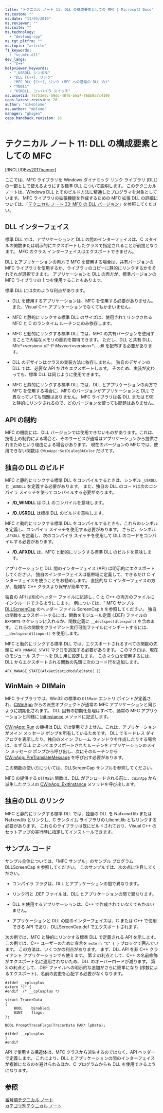 ```yaml
---
title: "テクニカル ノート 11: DLL の構成要素としての MFC | Microsoft Docs"
ms.custom: ""
ms.date: "11/04/2016"
ms.reviewer: ""
ms.suite: ""
ms.technology: 
  - "devlang-cpp"
ms.tgt_pltfrm: ""
ms.topic: "article"
f1_keywords: 
  - "vc.mfc.dll"
dev_langs: 
  - "C++"
helpviewer_keywords: 
  - "_USRDLL シンボル"
  - "DLL [C++], リンク"
  - "MFC DLL [C++], リンク (MFC への通常の DLL の)"
  - "TN011"
  - "USRDLL, コンパイラ スイッチ"
ms.assetid: 76753e9c-59dc-40f6-b6a7-f6bb9a7c4190
caps.latest.revision: 20
author: "mikeblome"
ms.author: "mblome"
manager: "ghogen"
caps.handback.revision: 16
---
```

# テクニカル ノート 11: DLL の構成要素としての MFC
[!INCLUDE[vs2017banner](../assembler/inline/includes/vs2017banner.md)]

ここでは、MFC ライブラリを Windows ダイナミック リンク ライブラリ \(DLL\) の一部として使えるようにする標準 DLL について説明します。  このテクニカル ノートは、Windows DLL とそのビルド方法に精通したプログラマを対象としています。  MFC ライブラリの拡張機能を作成するための MFC 拡張 DLL の詳細については、「[テクニカル ノート 33: MFC の DLL バージョン](../mfc/tn033-dll-version-of-mfc.md)」を参照してください。  
  
## DLL インターフェイス  
 標準 DLL では、アプリケーションと DLL の間のインターフェイスは、C スタイルの関数または明示的にエクスポートしたクラスで指定されることが前提となります。  MFC のクラス インターフェイスはエクスポートできません。  
  
 DLL とアプリケーションの両方で MFC を使用する場合は、共有バージョンの MFC ライブラリを使用するか、ライブラリのコピーに静的にリンクするかをそれぞれが選択できます。  アプリケーションと DLL の両方が、標準バージョンの MFC ライブラリの 1 つを使用することもあります。  
  
 標準 DLL には次のような利点があります。  
  
-   DLL を使用するアプリケーションは、MFC を使用する必要がありません。また、Visual C\+\+ アプリケーションでなくてもかまいません。  
  
-   MFC と静的にリンクする標準 DLL のサイズは、使用されてリンクされる MFC と C のランタイム ルーチンにのみ依存します。  
  
-   MFC と動的にリンクする標準 DLL では、MFC の共有バージョンを使用することで大幅なメモリの節約を期待できます。  ただし、DLL と共有 DLL、Mfc*\<version\>*.dll や Msvvcrt*\<version\>*、.dll を配布する必要があります。  
  
-   DLL のデザインはクラスの実装方法に依存しません。  独自のデザインの DLL では、必要な API だけをエクスポートします。  そのため、実装が変わっても、標準 DLL は同じように使用できます。  
  
-   MFC と静的にリンクする標準 DLL では、DLL とアプリケーションの両方で MFC を使用する場合に、MFC のバージョンがアプリケーションと DLL で異なっていても問題はありません。  MFC ライブラリは各 DLL または EXE と静的にリンクされるので、どのバージョンを使っても問題はありません。  
  
## API の制約  
 MFC の機能には、DLL バージョンでは使用できないものがあります。これは、技術上の制約による場合と、そのサービスが通常はアプリケーションから提供されるためという理由による場合があります。  現在のバージョンの MFC では、使用できない関数は `CWinApp::SetDialogBkColor` だけです。  
  
## 独自の DLL のビルド  
 MFC と静的にリンクする標準 DLL をコンパイルするときは、シンボル `_USRDLL` と `_WINDLL` を定義する必要があります。  また、独自の DLL のコードは次のコンパイラ スイッチを使ってコンパイルする必要があります。  
  
-   **\/D\_WINDLL** は DLL のコンパイルを意味します。  
  
-   **\/D\_USRDLL** は標準 DLL のビルドを意味します。  
  
 MFC と動的にリンクする標準 DLL をコンパイルするときも、これらのシンボルを定義し、コンパイラ スイッチを使用する必要があります。  さらに、シンボル `_AFXDLL` を定義し、次のコンパイラ スイッチを使用して DLL のコードをコンパイルする必要があります。  
  
-   **\/D\_AFXDLL** は、MFC と動的にリンクする標準 DLL のビルドを意味します。  
  
 アプリケーションと DLL 間のインターフェイス \(API\) は明示的にエクスポートしてください。  独自のインターフェイスは低帯域に定義して、できるだけ C インターフェイスを使うことをお勧めします。  直接的な C インターフェイスの方が、複雑な C\+\+ クラスより保守が簡単です。  
  
 独自の API は別のヘッダー ファイルに記述し、C と C\+\+ の両方のファイルにインクルードできるようにします。  例については、" MFC サンプル [DLLScreenCap](../top/visual-cpp-samples.md) のヘッダー ファイル ScreenCap.h を参照してください。  独自の関数をエクスポートするには、関数をモジュール定義 \(.DEF\) ファイルの `EXPORTS` セクションに入れるか、関数定義に `__declspec(dllexport)` を含めます。  これらの関数をクライアント実行可能ファイルにインポートするには、`__declspec(dllimport)` を使用します。  
  
 MFC と動的にリンクする標準 DLL では、エクスポートされるすべての関数の先頭に `AFX_MANAGE_STATE` マクロを追加する必要があります。  このマクロは、現在のモジュール ステートを DLL 用に設定します。  このマクロを使用するには、DLL からエクスポートされる関数の先頭に次のコード行を追加します。  
  
 `AFX_MANAGE_STATE(AfxGetStaticModuleState( ))`  
  
## WinMain \-\> DllMain  
 MFC ライブラリでは、Win32 の標準の `DllMain` エントリ ポイントが定義され、[CWinApp](../mfc/reference/cwinapp-class.md) からの派生オブジェクトが通常の MFC アプリケーションと同じように初期化されます。  DLL 固有の初期化処理はすべて、通常の MFC アプリケーションと同様に [InitInstance](../Topic/CWinApp::InitInstance.md) メソッドに記述します。  
  
 [CWinApp::Run](../Topic/CWinApp::Run.md) の機構は DLL では使用できません。これは、アプリケーションがメイン メッセージ ポンプを所有しているためです。  DLL でモードレス ダイアログを表示したり、独自のメイン フレーム ウィンドウを作成したりする場合は、まず DLL によってエクスポートされたルーチンをアプリケーションのメイン メッセージ ポンプから呼び出し、次にそのルーチンから [CWinApp::PreTranslateMessage](../Topic/CWinApp::PreTranslateMessage.md) を呼び出す必要があります。  
  
 この関数の使い方については、DLLScreenCap サンプルを参照してください。  
  
 MFC の提供する `DllMain` 関数は、DLL がアンロードされる前に、`CWinApp`  から派生したクラスの [CWinApp::ExitInstance](../Topic/CWinApp::ExitInstance.md) メソッドを呼び出します。  
  
## 独自の DLL のリンク  
 MFC と静的にリンクする標準 DLL では、独自の DLL を Nafxcwd.lib または Nafxcw.lib とリンクし、C ランタイム ライブラリの Libcmt.lib ともリンクする必要があります。  これらのライブラリは既にビルドされており、Visual C\+\+ のセットアップの実行時に指定してインストールできます。  
  
## サンプル コード  
 サンプル全体については、「MFC サンプル」のサンプル プログラム DLLScreenCap を参照してください。  このサンプルでは、次の点に注目してください。  
  
-   コンパイラ フラグは、DLL とアプリケーションの間で異なります。  
  
-   リンク行と .DEF ファイルは、DLL とアプリケーションの間で異なります。  
  
-   DLL を使用するアプリケーションは、C\+\+ で作成されていなくてもかまいません。  
  
-   アプリケーションと DLL の間のインターフェイスは、C または C\+\+ で使用できる API であり、DLLScreenCap.def でエクスポートされます。  
  
 次の例では、MFC と静的にリンクする標準 DLL で定義される API を示します。  この例では、C\+\+ ユーザーのために宣言を `extern "C" { }` ブロックで囲んでいます。  この方法は、いくつかの利点があります。  まず、DLL API を非 C\+\+ クライアント アプリケーションでも使えます。  第 2 の利点として、C\+\+ の名前修飾がエクスポート名に適用されないため、DLL のオーバーロードが減ります。  第 3 の利点として、.DEF ファイルへの明示的な追加がさらに簡単になり \(序数によるエクスポート\)、名前の変更を心配する必要がなくなります。  
  
```  
#ifdef __cplusplus  
extern "C" {  
#endif  /* __cplusplus */  
  
struct TracerData  
{  
    BOOL    bEnabled;  
    UINT    flags;  
};  
  
BOOL PromptTraceFlags(TracerData FAR* lpData);  
  
#ifdef __cplusplus  
}  
#endif  
```  
  
 API で使用する構造体は、MFC クラスから派生するのではなく、API ヘッダーで定義します。  これにより、DLL とアプリケーションの間のインターフェイスが複雑になるのを避けられるほか、C プログラムからも DLL を使用できるようになります。  
  
## 参照  
 [番号順テクニカル ノート](../mfc/technical-notes-by-number.md)   
 [カテゴリ別テクニカル ノート](../mfc/technical-notes-by-category.md)